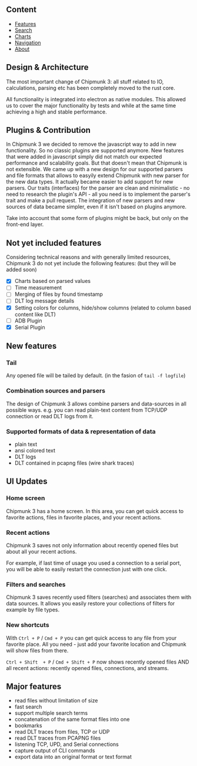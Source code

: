 ## Content
- [Features](./features.md) 
- [Search](./search/create.md) 
- [Charts](./charts/create.md)
- [Navigation](./navigation/favorites.md)
- [About](./about.md)

## Design & Architecture

The most important change of Chipmunk 3: all stuff related to IO, calculations, parsing etc has been completely moved to the rust core.

All functionality is integrated into electron as native modules. This allowed us to cover the  major functionality by tests and while at the same time achieving a high and stable performance.

## Plugins & Contribution

In Chipmunk 3 we decided to remove the javascript way to add in new functionality. So no classic plugins are supported anymore.
New features that were added in javascript simply did not match our expected performance and scalability goals.
But that doesn't mean that Chipmunk is not extensible. We came up with a new design for our supported parsers and file formats that allows to easyily extend Chipmunk with new parser for the new data types.
It actually became easier to add support for new parsers. Our traits (interfaces) for the parser are clean and minimalistic - no need to research the plugin's API - all you need is to implement the parser's trait and make a pull request.
The integration of new parsers and new sources of data became simpler, even if it isn't based on plugins anymore.

Take into account that some form of plugins might be back, but only on the front-end layer.

## Not yet included features

Considering technical reasons and with generally limited resources, Chipmunk 3 do not yet include the following features:
(but they will be added soon)

- [x] Charts based on parsed values
- [ ] Time measurement
- [ ] Merging of files by found timestamp
- [ ] DLT log message details
- [x] Setting colors for columns, hide/show columns (related to column based content like DLT)
- [ ] ADB Plugin
- [x] Serial Plugin

## New features

### Tail

Any opened file will be tailed by default. (in the fasion of `tail -f logfile`)

### Combination sources and parsers

The design of Chipmunk 3 allows combine parsers and data-sources in all possible ways. e.g. you can read plain-text content from TCP/UDP connection or read DLT logs from it.

### Supported formats of data & representation of data

- plain text
- ansi colored text
- DLT logs
- DLT contained in pcapng files (wire shark traces)

## UI Updates

### Home screen

Chipmunk 3 has a home screen. In this area, you can get quick access to favorite actions, files in favorite places, and your recent actions.

### Recent actions

Chipmunk 3 saves not only information about recently opened files but about all your recent actions.

For example, if last time of usage you used a connection to a serial port, you will be able to easily restart the connection just with one click.

### Filters and searches

Chipmunk 3 saves recently used filters (searches) and associates them with data sources. It allows you easily restore your collections of filters for example by file types.

### New shortcuts

With `Ctrl + P` / `Cmd + P` you can get quick access to any file from your favorite place. All you need - just add your favorite location and Chipmunk will show files from there.

`Ctrl + Shift  + P` / `Cmd + Shift + P` now shows recently opened files AND all recent actions: recently opened files, connections, and streams.

## Major features

- read files without limitation of size
- fast search
- support multiple search terms
- concatenation of the same format files into one
- bookmarks
- read DLT traces from files, TCP or UDP
- read DLT traces from PCAPNG files
- listening TCP, UPD, and Serial connections
- capture output of CLI commands
- export data into an original format or text format